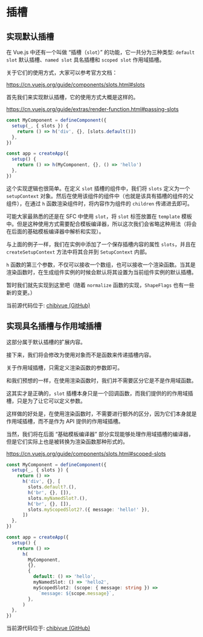 # 插槽

## 实现默认插槽

在 Vue.js 中还有一个叫做 “插槽（`slot`）” 的功能，它一共分为三种类型: `default slot` 默认插槽、`named slot` 具名插槽和 `scoped slot` 作用域插槽。

关于它们的使用方式，大家可以参考官方文档：

https://cn.vuejs.org/guide/components/slots.html#slots

首先我们来实现默认插槽，它的使用方式大概是这样的。

https://cn.vuejs.org/guide/extras/render-function.html#passing-slots

```ts
const MyComponent = defineComponent({
  setup(_, { slots }) {
    return () => h('div', {}, [slots.default()])
  },
})

const app = createApp({
  setup() {
    return () => h(MyComponent, {}, () => 'hello')
  },
})
```

这个实现逻辑也很简单。在定义 `slot` 插槽的组件中，我们将 `slots` 定义为一个 `setupContext` 对象。然后在使用该组件的组件中（也就是该具有插槽的组件的父组件），在通过 `h` 函数渲染组件时，将内容作为组件的 `children` 传递进去即可。

可能大家最熟悉的还是在 SFC 中使用 `slot`，将 `slot` 标签放置在 `template` 模板中。但是这种使用方式需要配合模板编译器，所以这次我们会省略这种用法（将会在后面的基础模板编译器中解析和实现）。

与上面的例子一样，我们在实例中添加了一个保存插槽内容的属性 `slots`，并且在 `createSetupContext` 方法中将其合并到 `SetupContext` 内部。

`h` 函数的第三个参数，不仅可以接收一个数组，也可以接收一个渲染函数。当其是渲染函数时，在生成组件实例的时候会默认将其设置为当前组件实例的默认插槽。

暂时我们就先实现到这里吧（随着 `normalize` 函数的实现，`ShapeFlags` 也有一些新的变更。）

当前源代码位于: [chibivue (GitHub)](https://github.com/Ubugeeei/chibivue/tree/main/book/impls/40_basic_component_system/050_component_slot)

## 实现具名插槽与作用域插槽

这部分属于默认插槽的扩展内容。

接下来，我们将会修改为使用对象而不是函数来传递插槽内容。

关于作用域插槽，只需定义渲染函数的参数即可。

和我们预想的一样，在使用渲染函数时，我们并不需要区分它是不是作用域函数。

这其实才是正确的，`slot` 插槽本身只是一个回调函数，而我们提供的的作用域插槽，只是为了让它可以定义参数。


这样做的好处是，在使用渲染函数时，不需要进行额外的区分，因为它们本身就是作用域插槽，而不是作为 API 提供的作用域插槽。

当然，我们将在后面 “基础模板编译器” 部分实现能够处理作用域插槽的编译器，但是它们实际上也是被转换为渲染函数那种形式的。

https://cn.vuejs.org/guide/components/slots.html#scoped-slots

```ts
const MyComponent = defineComponent({
  setup(_, { slots }) {
    return () =>
      h('div', {}, [
        slots.default?.(),
        h('br', {}, []),
        slots.myNamedSlot?.(),
        h('br', {}, []),
        slots.myScopedSlot2?.({ message: 'hello!' }),
      ])
  },
})

const app = createApp({
  setup() {
    return () =>
      h(
        MyComponent,
        {},
        {
          default: () => 'hello',
          myNamedSlot: () => 'hello2',
          myScopedSlot2: (scope: { message: string }) =>
            `message: ${scope.message}`,
        },
      )
  },
})
```

当前源代码位于: [chibivue (GitHub)](https://github.com/Ubugeeei/chibivue/tree/main/book/impls/40_basic_component_system/060_slot_extend)

